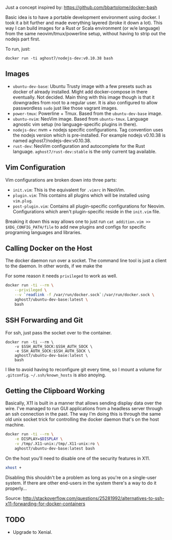 Just a concept inspired by: https://github.com/bbartolome/docker-bash

Basic idea is to have a portable development environment using docker. I took
it a bit further and made everything layered (broke it down a lot). This way I
can build images for a Rust or Scala environment (or w/e language) from the
same neovim/tmux/powerline setup, without having to strip out the nodejs part
first.

To run, just:
```
docker run -ti aghost7/nodejs-dev:v0.10.38 bash
```

## Images
- `ubuntu-dev-base`: Ubuntu Trusty image with a few presets such as docker of
already installed. Might add docker-compose in there eventually. Not decided.
Main thing with this image though is that it downgrades from root to a regular
user. It is also configured to allow passwordless `sudo` just like those vagrant
images.
- `power-tmux`: Powerline + Tmux. Based from the `ubuntu-dev-base` image.
- `ubuntu-nvim`: NeoVim image. Based from `ubuntu-tmux`. Language agnostic vim
setup (no language-specific plugins in there).
- `nodejs-dev`: nvm + nodejs specific configurations. Tag convention uses the
nodejs version which is pre-installed. For example nodejs v0.10.38 is named 
aghost7/nodejs-dev:v0.10.38.
- `rust-dev`: NeoVim configuration and autocomplete for the Rust language. 
`aghost7/rust-dev:stable` is the only current tag available.

## Vim Configuration
Vim configurations are broken down into three parts:
- `init.vim`: This is the equivalent for `.vimrc` in NeoVim.
- `plugin.vim`: This contains all plugins which will be installed using 
`vim.plug`.
- `post-plugin.vim`: Contains all plugin-specific configurations for Neovim.
Configurations which aren't plugin-specific reside in the `init.vim` file.

Breaking it down this way allows one to just run
`cat addition.vim >> $XDG_CONFIG_PATH/file` to add new plugins and configs for
specific programing languages and libraries.

## Calling Docker on the Host
The docker daemon run over a socket. The command line tool is just a client to
the daemon. In other words, if we make the 

For some reason it needs `privileged` to work as well.
```bash
docker run -ti --rm \
	--privileged \
	--v `readlink -f /var/run/docker.sock`:/var/run/docker.sock \
	aghost7/ubuntu-dev-base:latest \
	bash
```

## SSH Forwarding and Git
For ssh, just pass the socket over to the container.
```
docker run -ti --rm \
	-v $SSH_AUTH_SOCK:$SSH_AUTH_SOCK \
	-e SSH_AUTH_SOCK:$SSH_AUTH_SOCK \
	aghost7/ubuntu-dev-base:latest \
	bash
```
I like to avoid having to reconfigure git every time, so I mount a volume for
`.gitconfig`. `~/.ssh/known_hosts` is also anoying.

## Getting the Clipboard Working
Basically, X11 is built in a manner that allows sending display data over the
wire. I've managed to run GUI applications from a headless server through an
ssh connection in the past. The way I'm doing this is through the same old
unix socket trick for controlling the docker daemon that's on the host machine.

```bash
docker run -ti --rm \
	-e DISPLAY=$DISPLAY \
	-v /tmp/.X11-unix:/tmp/.X11-unix:ro \
	aghost7/ubuntu-dev-base:latest bash
```

On the host you'll need to disable one of the security features in X11.
```bash
xhost +
```
Disabling this shouldn't be a problem as long as you're on a single-user
system. If there are other end-users in the system there's a way to do it
properly...

Source: http://stackoverflow.com/questions/25281992/alternatives-to-ssh-x11-forwarding-for-docker-containers

## TODO
- Upgrade to Xenial.

